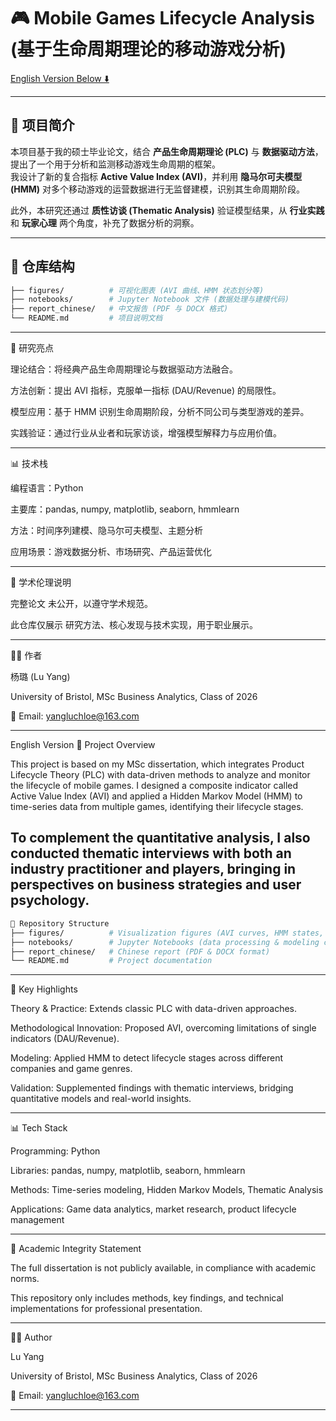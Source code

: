 # 🎮 Mobile Games Lifecycle Analysis (基于生命周期理论的移动游戏分析)

[English Version Below ⬇️](#english-version)

---

## 📖 项目简介

本项目基于我的硕士毕业论文，结合 **产品生命周期理论 (PLC)** 与 **数据驱动方法**，提出了一个用于分析和监测移动游戏生命周期的框架。  
我设计了新的复合指标 **Active Value Index (AVI)**，并利用 **隐马尔可夫模型 (HMM)** 对多个移动游戏的运营数据进行无监督建模，识别其生命周期阶段。  

此外，本研究还通过 **质性访谈 (Thematic Analysis)** 验证模型结果，从 **行业实践** 和 **玩家心理** 两个角度，补充了数据分析的洞察。  

---

## 📂 仓库结构

```bash
├── figures/          # 可视化图表 (AVI 曲线、HMM 状态划分等)
├── notebooks/        # Jupyter Notebook 文件 (数据处理与建模代码)
├── report_chinese/   # 中文报告 (PDF 与 DOCX 格式)
└── README.md         # 项目说明文档
```

---

🔑 研究亮点

理论结合：将经典产品生命周期理论与数据驱动方法融合。

方法创新：提出 AVI 指标，克服单一指标 (DAU/Revenue) 的局限性。

模型应用：基于 HMM 识别生命周期阶段，分析不同公司与类型游戏的差异。

实践验证：通过行业从业者和玩家访谈，增强模型解释力与应用价值。

---

📊 技术栈

编程语言：Python

主要库：pandas, numpy, matplotlib, seaborn, hmmlearn

方法：时间序列建模、隐马尔可夫模型、主题分析

应用场景：游戏数据分析、市场研究、产品运营优化

---

📑 学术伦理说明

完整论文 未公开，以遵守学术规范。

此仓库仅展示 研究方法、核心发现与技术实现，用于职业展示。

---

👩‍💻 作者

杨璐 (Lu Yang)

University of Bristol, MSc Business Analytics, Class of 2026

📧 Email: yangluchloe@163.com


---

English Version
📖 Project Overview

This project is based on my MSc dissertation, which integrates Product Lifecycle Theory (PLC) with data-driven methods to analyze and monitor the lifecycle of mobile games.
I designed a composite indicator called Active Value Index (AVI) and applied a Hidden Markov Model (HMM) to time-series data from multiple games, identifying their lifecycle stages.

To complement the quantitative analysis, I also conducted thematic interviews with both an industry practitioner and players, bringing in perspectives on business strategies and user psychology.
---

```bash
📂 Repository Structure
├── figures/          # Visualization figures (AVI curves, HMM states, etc.)
├── notebooks/        # Jupyter Notebooks (data processing & modeling code)
├── report_chinese/   # Chinese report (PDF & DOCX format)
└── README.md         # Project documentation
```
---

🔑 Key Highlights

Theory & Practice: Extends classic PLC with data-driven approaches.

Methodological Innovation: Proposed AVI, overcoming limitations of single indicators (DAU/Revenue).

Modeling: Applied HMM to detect lifecycle stages across different companies and game genres.

Validation: Supplemented findings with thematic interviews, bridging quantitative models and real-world insights.

---

📊 Tech Stack

Programming: Python

Libraries: pandas, numpy, matplotlib, seaborn, hmmlearn

Methods: Time-series modeling, Hidden Markov Models, Thematic Analysis

Applications: Game data analytics, market research, product lifecycle management

---

📑 Academic Integrity Statement

The full dissertation is not publicly available, in compliance with academic norms.

This repository only includes methods, key findings, and technical implementations for professional presentation.

---

👩‍💻 Author

Lu Yang

University of Bristol, MSc Business Analytics, Class of 2026

📧 Email: yangluchloe@163.com

---
